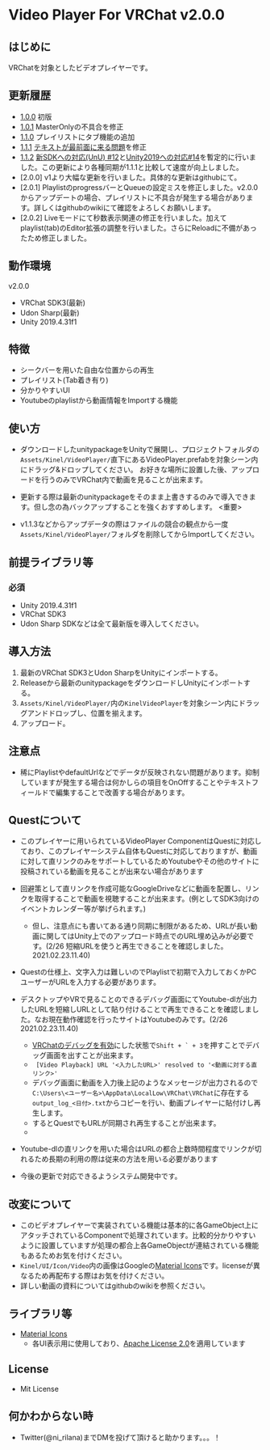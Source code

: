 # Video Player For VRChat v2.0.0

## はじめに

VRChatを対象としたビデオプレイヤーです。

## 更新履歴
- [1.0.0](https://github.com/niwaniwa/VideoPlayerForVRChat/releases/tag/1.0.0) 初版
- [1.0.1](https://github.com/niwaniwa/VideoPlayerForVRChat/releases/tag/1.0.1) MasterOnlyの不具合を修正
- [1.1.0](https://github.com/niwaniwa/VideoPlayerForVRChat/releases/tag/1.1.0) プレイリストにタブ機能の追加
- [1.1.1](https://github.com/niwaniwa/VideoPlayerForVRChat/releases/tag/1.1.1) [テキストが最前面に来る問題](https://github.com/niwaniwa/VideoPlayerForVRChat/issues/10)を修正
- [1.1.2](https://github.com/niwaniwa/VideoPlayerForVRChat/releases/tag/1.1.2) [新SDKへの対応(UnU) #12](https://github.com/niwaniwa/VideoPlayerForVRChat/issues/12)と[Unity2019への対応#14](https://github.com/niwaniwa/VideoPlayerForVRChat/issues/14)を暫定的に行いました。この更新により各種同期が1.1.1と比較して速度が向上しました。
- [2.0.0] v1より大幅な更新を行いました。具体的な更新はgithubにて。
- [2.0.1] PlaylistのprogressバーとQueueの設定ミスを修正しました。v2.0.0からアップデートの場合、プレイリストに不具合が発生する場合があります。詳しくはgithubのwikiにて確認をよろしくお願いします。
- [2.0.2] Liveモードにて秒数表示関連の修正を行いました。加えてplaylist(tab)のEditor拡張の調整を行いました。さらにReloadに不備があったため修正しました。

## 動作環境

v2.0.0
- VRChat SDK3(最新)
- Udon Sharp(最新)
- Unity 2019.4.31f1

## 特徴
- シークバーを用いた自由な位置からの再生
- プレイリスト(Tab着き有り)
- 分かりやすいUI
- Youtubeのplaylistから動画情報をImportする機能

## 使い方

- ダウンロードしたunitypackageをUnityで展開し、プロジェクトフォルダの`Assets/Kinel/VideoPlayer/`直下にあるVideoPlayer.prefabを対象シーン内にドラッグ&ドロップしてください。
お好きな場所に設置した後、アップロードを行うのみでVRChat内で動画を見ることが出来ます。

- 更新する際は最新のunitypackageをそのまま上書きするのみで導入できます。但し念の為バックアップすることを強くおすすめします。
<重要>
- v1.1.3などからアップデータの際はファイルの競合の観点から一度`Assets/Kinel/VideoPlayer/`フォルダを削除してからImportしてください。

## 前提ライブラリ等
### 必須
- Unity 2019.4.31f1
- VRChat SDK3
- Udon Sharp
SDKなどは全て最新版を導入してください。

## 導入方法

1. 最新のVRChat SDK3とUdon SharpをUnityにインポートする。
2. Releaseから最新のunitypackageをダウンロードしUnityにインポートする。
3. `Assets/Kinel/VideoPlayer/`内の`KinelVideoPlayer`を対象シーン内にドラッグアンドドロップし、位置を揃えます。
4. アップロード。

## 注意点
- 稀にPlaylistやdefaultUrlなどでデータが反映されない問題があります。抑制していますが発生する場合は何かしらの項目をOnOffすることやテキストフィールドで編集することで改善する場合があります。


## Questについて
- このプレイヤーに用いられているVideoPlayer ComponentはQuestに対応しており、このプレイヤーシステム自体もQuestに対応しておりますが、動画に対して直リンクのみをサポートしているためYoutubeやその他のサイトに投稿されている動画を見ることが出来ない場合があります
- 回避策として直リンクを作成可能なGoogleDriveなどに動画を配置し、リンクを取得することで動画を視聴することが出来ます。(例としてSDK3向けのイベントカレンダー等が挙げられます。)
  - 但し、注意点にも書いてある通り同期に制限があるため、URLが長い動画に関してはUnity上でのアップロード時点でのURL埋め込みが必要です。(2/26 短縮URLを使うと再生できることを確認しました。2021.02.23.11.40)
- Questの仕様上、文字入力は難しいのでPlaylistで初期で入力しておくかPCユーザーがURLを入力する必要があります。
- デスクトップやVRで見ることのできるデバッグ画面にてYoutube-dlが出力したURLを短縮しURLとして貼り付けることで再生できることを確認しました。なお現在動作確認を行ったサイトはYoutubeのみです。(2/26 2021.02.23.11.40)
  - [VRChatのデバッグを有効](https://vrcworld.wiki.fc2.com/wiki/%E3%83%87%E3%83%90%E3%83%83%E3%82%B0%E3%81%AB%E4%BD%BF%E3%81%88%E3%82%8B%E6%8A%80%E8%A1%93)にした状態で``Shift + ` + 3``を押すことでデバッグ画面を出すことが出来ます。
  -   `` [Video Playback] URL '<入力したURL>' resolved to '<動画に対する直リンク>'``
  -   デバッグ画面に動画を入力後上記のようなメッセージが出力されるので`C:\Users\<ユーザー名>\AppData\LocalLow\VRChat\VRChat`に存在する`output_log_<日付>.txt`からコピーを行い、動画プレイヤーに貼付けし再生します。
  -   するとQuestでもURLが同期され再生することが出来ます。
  -   

- Youtube-dlの直リンクを用いた場合はURLの都合上数時間程度でリンクが切れるため長期の利用の際は従来の方法を用いる必要があります

- 今後の更新で対応できるようシステム開発中です。

## 改変について
- このビデオプレイヤーで実装されている機能は基本的に各GameObject上にアタッチされているComponentで処理されています。比較的分かりやすいように設置していますが処理の都合上各GameObjectが連結されている機能もあるためお気を付けください。
- `Kinel/UI/Icon/Video`内の画像はGoogleの[Material Icons](https://material.io/resources/icons/)です。licenseが異なるため再配布する際はお気を付けください。
- 詳しい動画の資料についてはgithubのwikiを参照ください。

## ライブラリ等
- [Material Icons](https://material.io/resources/icons/)
    - 各UI表示用に使用しており、[Apache License 2.0](https://www.apache.org/licenses/LICENSE-2.0.html)を適用しています

## License
- Mit License

## 何かわからない時
- Twitter(@ni_rilana)までDMを投げて頂けると助かります。。。！